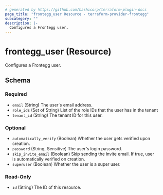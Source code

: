 ```yaml
---
# generated by https://github.com/hashicorp/terraform-plugin-docs
page_title: "frontegg_user Resource - terraform-provider-frontegg"
subcategory: ""
description: |-
  Configures a Frontegg user.
---
```


# frontegg_user (Resource)

Configures a Frontegg user.



<!-- schema generated by tfplugindocs -->
## Schema

### Required

- `email` (String) The user's email address.
- `role_ids` (Set of String) List of the role IDs that the user has in the tenant
- `tenant_id` (String) The tenant ID for this user.

### Optional

- `automatically_verify` (Boolean) Whether the user gets verified upon creation.
- `password` (String, Sensitive) The user's login password.
- `skip_invite_email` (Boolean) Skip sending the invite email. If true, user is automatically verified on creation.
- `superuser` (Boolean) Whether the user is a super user.

### Read-Only

- `id` (String) The ID of this resource.


